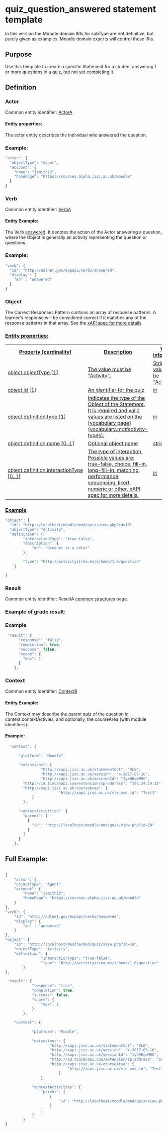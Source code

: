 # quiz_question_answered statement template

In this version the Moodle domain IRIs for subType are not definitive, but purely given as examples. Moodle domain experts will control these IRIs.

## Purpose
Use this template to create a specific Statement for a student answering 1 or more questions in a quiz, but not yet completing it.

## Definition

### Actor
Common entity identifier: [ActorA](../common_structures.md#actora)

#### Entity properties:
The actor entity describes the individual who answered the question.

### Example:

``` Javascript
"actor": {
  "objectType": "Agent",
  "account": {
    "name": "jsmith12",
    "homePage": "https://courses.alpha.jisc.ac.uk/moodle"
  }
}
```

### Verb
Common entity identifier: [VerbA](/common_structures.md#verba)

#### Entity Example:
The Verb [answered](/vocabulary.md#verbs#answered). It denotes the action of the Actor answering a question, where the Object is generally an activity representing the question or questions.

### Example:

``` javascript
"verb": {
  "id": "http://adlnet.gov/expapi/verbs/answered",
  "display": {
    "en" : "answered"
  }
}
```

### Object

The Correct Responses Pattern contains an array of response patterns. A learner's response will be considered correct if it matches any of the response patterns in that array. See the <a href="https://github.com/adlnet/xAPI-Spec/blob/master/xAPI-Data.md#response-patterns">xAPI spec for more details

### Entity properties:
<table>
	<tr><th>Property [cardinality]</th><th>Description</th><th>Value information</</th></tr>
	<tr>
		<td>object.objectType [1]</td>
		<td>The value must be "Activity".</td>
		<td>String, value must be "Activity".</td>
	</tr>
	<tr>
		<td>object.id [1]</td>
		<td>An identifier for the quiz</td>
		<td>iri</td>
	</tr>
	<tr>
		<td>object.definition.type [1]</td>
		<td>Indicates the type of the Object of the Statement. It is required and valid values are listed on the [vocabulary page](vocabulary.md#activity-types).</td>
		<td>iri</td>
	</tr>
	<tr>
		<td>object.definition.name [0..1]</td>
		<td>Optional object name</td>
		<td>string</td>
	</tr>
	<tr>
		<td>object.definition.interactionType [0..1]</td>
		<td>The type of interaction. Possible values are: true-false, choice, fill-in, long-fill-in, matching, performance, sequencing, likert, numeric or other. <a href="https://github.com/adlnet/xAPI-Spec/blob/master/xAPI-Data.md#interaction-types">xAPI spec for more details</a>.</td>
		<td>iri</td>
	</tr>
</table>


### Example

``` javascript
"object": {
  "id": "http://localhost/moodle/mod/quiz/view.php?id=10",
  "objectType": "Activity",
  "definition": {
		"interactionType": "true-false",
		"description": {
			"en": "Greener is a color"
		},

		"type": "http://activitystrea.ms/schema/1.0/question"
	}

}

```

### Result
Common entity identifier: ResultA [common structures](/common_structures.md#resulta) page.

### Example of grade result:


### Example

``` javascript
 "result": {
      "response": "false",
      "completion": true,
      "success": false,
      "score": {
        "max": 1
      }
    },
```
	

### Context
Common entity identifier: [ContextB](/common_structures.md#contextb)

#### Entity Example:
The Context may describe the parent quiz of the question in context.contextActivies, and optionally, the courseArea (with module identifiers).


#### Example:
``` javascript
  "context": {
    
      "platform": "Moodle",
      
      "extensions": {
				"http://xapi.jisc.ac.uk/statementCat": "VLE",
				"http://xapi.jisc.ac.uk/version": "x-2017-05-16",
				"http://xapi.jisc.ac.uk/sessionId": "Iye9OqwM9O", 
        "http://id.tincanapi.com/extension/ip-address": "193.24.14.15", 
        "http://xapi.jisc.ac.uk/courseArea": {
						"http://xapi.jisc.ac.uk/vle_mod_id": "Test1"
        	}
        },
        
      "contextActivities": {
        "parent": [
          {
            "id": "http://localhost/moodle/mod/quiz/view.php?id=10"
          }
        ]
      }
    },
```

## Full Example:

``` javascript

{
	"actor": {
	"objectType": "Agent",
	"account": {
		"name": "jsmith12",
		"homePage": "https://courses.alpha.jisc.ac.uk/moodle"
	}
},
"verb": {
	"id": "http://adlnet.gov/expapi/verbs/answered",
	"display": {
		"en" : "answered"
	}
},
"object": {
	"id": "http://localhost/moodle/mod/quiz/view.php?id=10",
	"objectType": "Activity",
	"definition": {
				"interactionType": "true-false",
				"type": "http://activitystrea.ms/schema/1.0/question"
		}
},

 "result": {
			"response": "true",
			"completion": true,
			"success": false,
			"score": {
				"max": 1
			}
		},

	"context": {
		
			"platform": "Moodle",
			
			"extensions": {
					"http://xapi.jisc.ac.uk/statementCat": "VLE",
					"http://xapi.jisc.ac.uk/version": "x-2017-05-16",
					"http://xapi.jisc.ac.uk/sessionId": "Iye9OqwM9O", 
					"http://id.tincanapi.com/extension/ip-address": "193.24.14.15", 
					"http://xapi.jisc.ac.uk/courseArea": {
							"http://xapi.jisc.ac.uk/vle_mod_id": "Test1"
						}
				},
				
			"contextActivities": {
				"parent": [
					{
						"id": "http://localhost/moodle/mod/quiz/view.php?id=10"
					}
				]
			}
		}
}

```

